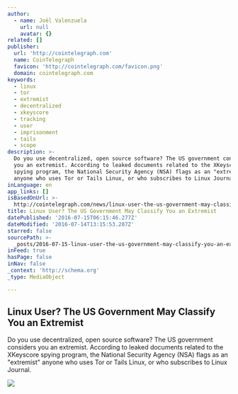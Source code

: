 ```yaml
---
author:
  - name: Joël Valenzuela
    url: null
    avatar: {}
related: []
publisher:
  url: 'http://cointelegraph.com'
  name: CoinTelegraph
  favicon: 'http://cointelegraph.com/favicon.png'
  domain: cointelegraph.com
keywords:
  - linux
  - tor
  - extremist
  - decentralized
  - xkeyscore
  - tracking
  - user
  - imprisonment
  - tails
  - scope
description: >-
  Do you use decentralized, open source software? The US government considers
  you an extremist. According to leaked documents related to the XKeyscore
  spying program, the National Security Agency (NSA) flags as an "extremist"
  anyone who uses Tor or Tails Linux, or who subscribes to Linux Journal.
inLanguage: en
app_links: []
isBasedOnUrl: >-
  http://cointelegraph.com/news/linux-user-the-us-government-may-classify-you-an-extremist
title: Linux User? The US Government May Classify You an Extremist
datePublished: '2016-07-15T06:15:46.277Z'
dateModified: '2016-07-14T13:15:53.287Z'
starred: false
sourcePath: >-
  _posts/2016-07-15-linux-user-the-us-government-may-classify-you-an-extremist.md
inFeed: true
hasPage: false
inNav: false
_context: 'http://schema.org'
_type: MediaObject

---
```

<article style=""><h1>Linux User? The US Government May Classify You an Extremist</h1><p>Do you use decentralized, open source software? The US government considers you an extremist. According to leaked documents related to the XKeyscore spying program, the National Security Agency (NSA) flags as an "extremist" anyone who uses Tor or Tails Linux, or who subscribes to Linux Journal.</p><img src="https://cointelegraph.com/images/725_aHR0cDovL2NvaW50ZWxlZ3JhcGguY29tL3N0b3JhZ2UvdXBsb2Fkcy92aWV3L2QzMTZlMzE5MDEyYzdkM2JjMDVjMjY3ZDljY2M4NmUxLmpwZw==.jpg" /></article>
